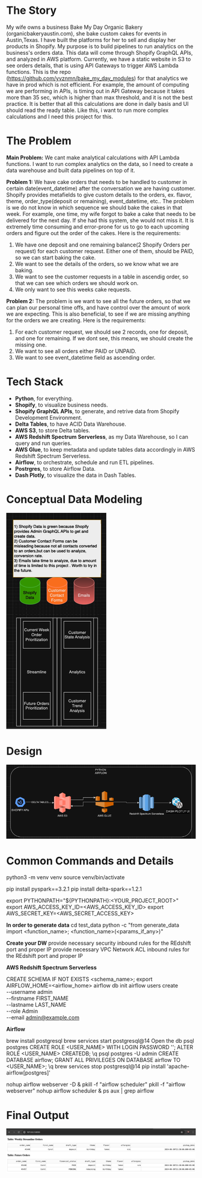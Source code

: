 # The Story

My wife owns a business Bake My Day Organic Bakery (organicbakeryaustin.com), she bake custom cakes for events in Austin,Texas. I have built the platforms for her to sell and display her products in Shopify. My purpose is to build pipelines to run analytics on the business's orders data. This data will come through Shopify GraphQL APIs, and analyzed in AWS platform. Currently, we have a static website in S3 to see orders details, that is using API Gateways to trigger AWS Lambda functions. This is the repo (https://github.com/yvznmn/bake_my_day_modules) for that analytics we have in prod which is not efficient. For example, the amount of computing we are performing in APIs, is timing out in API Gateway because it takes more than 35 sec, which is higher than max threshold, and it is not the best practice. It is better that all this calculations are done in daily basis and UI should read the ready table. Like this, i want to run more complex calculations and I need this project for this.

# The Problem

<b>Main Problem:</b> We cant make analytical calculations with API Lambda functions. I want to run complex analytics on the data, so I need to create a data warehouse and built data pipelines on top of it.

<b>Problem 1:</b> We have cake orders that needs to be handled to customer in certain date(event_datetime) after the conversation we are having customer. Shopify provides metafields to give custom details to the orders, ex. flavor, theme, order_type(deposit or remaining), event_datetime, etc.. The problem is we do not know in which sequence we should bake the cakes in that week. For example, one time, my wife forgot to bake a cake that needs to be delivered for the next day. If she had this system, she would not miss it. It is extremely time consuming and error-prone for us to go to each upcoming orders and figure out the order of the cakes. Here is the requirements:
1) We have one deposit and one remaining balance(2 Shopify Orders per request) for each customer request. Either one of them, should be PAID, so we can start baking the cake.
2) We want to see the details of the orders, so we know what we are baking.
3) We want to see the customer requests in a table in ascendig order, so that we can see which orders we should work on.
4) We only want to see this weeks cake requests.

<b>Problem 2:</b> The problem is we want to see all the future orders, so that we can plan our personal time offs, and have control over the amount of work we are expecting. This is also beneficial, to see if we are missing anything for the orders we are creating. Here is the requirements:
1) For each customer request, we should see 2 records, one for deposit, and one for remaining. If we dont see, this means, we should create the missing one.
2) We want to see all orders either PAID or UNPAID.
3) We want to see event_datetime field as ascending order.

# Tech Stack

* <b>Python</b>, for everything.
* <b>Shopify</b>, to visualize business needs.
* <b>Shopify GraphQL APIs</b>, to generate, and retrive data from Shopify Development Environment.
* <b>Delta Tables</b>, to have ACID Data Warehouse.
* <b>AWS S3</b>, to store Delta tables.
* <b>AWS Redshift Spectrum Serverless</b>, as my Data Warehouse, so I can query and run queries.
* <b>AWS Glue</b>, to keep metadata and update tables data accordingly in AWS Redshift Spectrum Serverless.
* <b>Airflow</b>, to orchestrate, schedule and run ETL pipelines.
* <b>Postrgres</b>, to store Airflow Data.
* <b>Dash Plotly</b>, to visualize the data in Dash Tables.

# Conceptual Data Modeling
![alt text](images/conceptual_data_model.png)

# Design
![alt text](images/design.png)

# Common Commands and Details

python3 -m venv venv
source venv/bin/activate

pip install pyspark==3.2.1
pip install delta-spark==1.2.1

export PYTHONPATH="${PYTHONPATH}:<YOUR_PROJECT_ROOT>"
export AWS_ACCESS_KEY_ID=<AWS_ACCESS_KEY_ID>
export AWS_SECRET_KEY=<AWS_SECRET_ACCESS_KEY>

<b>In order to generate data</b>
cd test_data
python -c "from generate_data import <function_name>; <function_name>(<params_if_any>)"

<b>Create your DW</b>
provide necessary security inbound rules for the REdshift port and proper IP
provide necessary VPC Network ACL inbound rules for the REdshift port and proper IP

<b>AWS Redshift Spectrum Serverless</b>

CREATE SCHEMA IF NOT EXISTS <schema_name>;
export AIRFLOW_HOME=<airflow_home>
airflow db init
airflow users create \
   --username admin \
   --firstname FIRST_NAME \
   --lastname LAST_NAME \
   --role Admin \
   --email admin@example.com

<b>Airflow</b>

brew install postgresql
brew services start postgresql@14
Open the db
psql postgres
CREATE ROLE <USER_NAME> WITH LOGIN PASSWORD '<PWD>';
ALTER ROLE <USER_NAME> CREATEDB;
\q 
psql postgres -U admin
CREATE DATABASE airflow;
GRANT ALL PRIVILEGES ON DATABASE airflow TO <USER_NAME>;
\q
brew services stop postgresql@14
pip install 'apache-airflow[postgres]'

nohup airflow webserver -D &
pkill -f "airflow scheduler"
pkill -f "airflow webserver"
nohup airflow scheduler &
ps aux | grep airflow

# Final Output
![alt text](images/final_output.png)